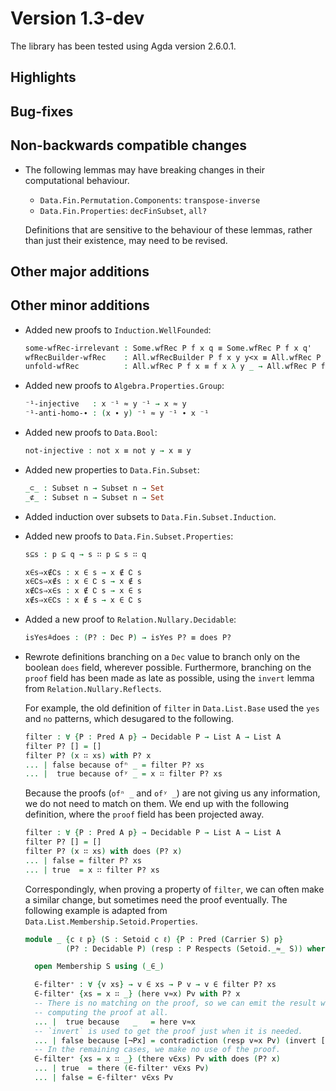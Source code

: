 Version 1.3-dev
===============

The library has been tested using Agda version 2.6.0.1.

Highlights
----------

Bug-fixes
---------

Non-backwards compatible changes
--------------------------------

* The following lemmas may have breaking changes in their computational
  behaviour.
  - `Data.Fin.Permutation.Components`: `transpose-inverse`
  - `Data.Fin.Properties`: `decFinSubset`, `all?`

  Definitions that are sensitive to the behaviour of these lemmas, rather than
  just their existence, may need to be revised.

Other major additions
---------------------

Other minor additions
---------------------

* Added new proofs to `Induction.WellFounded`:
  ```agda
  some-wfRec-irrelevant : Some.wfRec P f x q ≡ Some.wfRec P f x q'
  wfRecBuilder-wfRec    : All.wfRecBuilder P f x y y<x ≡ All.wfRec P f y
  unfold-wfRec          : All.wfRec P f x ≡ f x λ y _ → All.wfRec P f y
  ```

* Added new proofs to `Algebra.Properties.Group`:
  ```agda
  ⁻¹-injective   : x ⁻¹ ≈ y ⁻¹ → x ≈ y
  ⁻¹-anti-homo-∙ : (x ∙ y) ⁻¹ ≈ y ⁻¹ ∙ x ⁻¹
  ```

* Added new proofs to `Data.Bool`:
  ```agda
  not-injective : not x ≡ not y → x ≡ y
  ```

* Added new properties to `Data.Fin.Subset`:
  ```agda
  _⊂_ : Subset n → Subset n → Set
  _⊄_ : Subset n → Subset n → Set
  ```

* Added induction over subsets to `Data.Fin.Subset.Induction`.

* Added new proofs to `Data.Fin.Subset.Properties`:
  ```agda
  s⊆s : p ⊆ q → s ∷ p ⊆ s ∷ q

  x∈s⇒x∉∁s : x ∈ s → x ∉ ∁ s
  x∈∁s⇒x∉s : x ∈ ∁ s → x ∉ s
  x∉∁s⇒x∈s : x ∉ ∁ s → x ∈ s
  x∉s⇒x∈∁s : x ∉ s → x ∈ ∁ s

* Added a new proof to `Relation.Nullary.Decidable`:
  ```agda
  isYes≗does : (P? : Dec P) → isYes P? ≡ does P?
  ```

* Rewrote definitions branching on a `Dec` value to branch only on the boolean
  `does` field, wherever possible. Furthermore, branching on the `proof` field
  has been made as late as possible, using the `invert` lemma from
  `Relation.Nullary.Reflects`.

  For example, the old definition of `filter` in `Data.List.Base` used the
  `yes` and `no` patterns, which desugared to the following.

  ```agda
  filter : ∀ {P : Pred A p} → Decidable P → List A → List A
  filter P? [] = []
  filter P? (x ∷ xs) with P? x
  ... | false because ofⁿ _ = filter P? xs
  ... |  true because ofʸ _ = x ∷ filter P? xs
  ```

  Because the proofs (`ofⁿ _` and `ofʸ _`) are not giving us any information,
  we do not need to match on them. We end up with the following definition,
  where the `proof` field has been projected away.

  ```agda
  filter : ∀ {P : Pred A p} → Decidable P → List A → List A
  filter P? [] = []
  filter P? (x ∷ xs) with does (P? x)
  ... | false = filter P? xs
  ... | true  = x ∷ filter P? xs
  ```

  Correspondingly, when proving a property of `filter`, we can often make a
  similar change, but sometimes need the proof eventually. The following
  example is adapted from `Data.List.Membership.Setoid.Properties`.

  ```agda
  module _ {c ℓ p} (S : Setoid c ℓ) {P : Pred (Carrier S) p}
           (P? : Decidable P) (resp : P Respects (Setoid._≈_ S)) where

    open Membership S using (_∈_)

    ∈-filter⁺ : ∀ {v xs} → v ∈ xs → P v → v ∈ filter P? xs
    ∈-filter⁺ {xs = x ∷ _} (here v≈x) Pv with P? x
    -- There is no matching on the proof, so we can emit the result without
    -- computing the proof at all.
    ... |  true because   _   = here v≈x
    -- `invert` is used to get the proof just when it is needed.
    ... | false because [¬Px] = contradiction (resp v≈x Pv) (invert [¬Px])
    -- In the remaining cases, we make no use of the proof.
    ∈-filter⁺ {xs = x ∷ _} (there v∈xs) Pv with does (P? x)
    ... | true  = there (∈-filter⁺ v∈xs Pv)
    ... | false = ∈-filter⁺ v∈xs Pv
  ```
